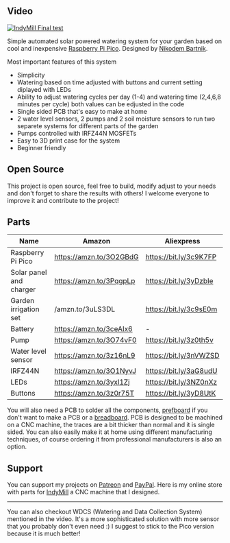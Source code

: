 ## Video

[![IndyMill Final test](https://img.youtube.com/vi/s-xkdfNeIVw/0.jpg)](https://youtu.be/s-xkdfNeIVw)

Simple automated solar powered watering system for your garden based on cool and inexpensive [Raspberry Pi Pico](https://www.raspberrypi.com/products/raspberry-pi-pico/). 
Designed by [Nikodem Bartnik](https://www.youtube.com/nikodembartnik). 

Most important features of this system

  - Simplicity
  - Watering based on time adjusted with buttons and current setting diplayed with LEDs
  - Ability to adjust watering cycles per day (1-4) and watering time (2,4,6,8 minutes per cycle) both values can be edjusted in the code
  - Single sided PCB that's easy to make at home
  - 2 water level sensors, 2 pumps and 2 soil moisture sensors to run two separete systems for different parts of the garden
  - Pumps controlled with IRFZ44N MOSFETs
  - Easy to 3D print case for the system
  - Beginner friendly

## Open Source
This project is open source, feel free to build, modify adjust to your needs and don't forget to share the results with others! I welcome everyone to improve it and contribute to the project!

## Parts

|   Name    |   Amazon   |  Aliexpress  |
|   ------- |   ----    | ------------  |
| Raspberry Pi Pico | https://amzn.to/3O2GBdG | https://bit.ly/3c9K7FP |
| Solar panel and charger | https://amzn.to/3PqgpLp | https://bit.ly/3yDzbIe |
| Garden irrigation set | /amzn.to/3uLS3DL | https://bit.ly/3c9sE0m |
| Battery | https://amzn.to/3ceAIx6 | - |
| Pump | https://amzn.to/3O74vF0 | https://bit.ly/3z0th5v |
| Water level sensor | https://amzn.to/3z16nL9 | https://bit.ly/3nVWZSD |
| IRFZ44N | https://amzn.to/3O1NyvJ | https://bit.ly/3aG8udU |
| LEDs | https://amzn.to/3yxl1Zj | https://bit.ly/3NZ0nXz | 
| Buttons | https://amzn.to/3z0r75T | https://bit.ly/3yD8UtK |

You will also need a PCB to solder all the components, [prefboard](https://amzn.to/3RsRubK) if you don't want to make a PCB or a [breadboard](https://amzn.to/3P7sjdo). PCB is designed to be machined on a CNC machine, the traces are a bit thicker than normal and it is single sided. You can also easily make it at home using different manufacturing techniques, of course ordering it from professional  manufacturers is also an option.

## Support
You can support my projects on [Patreon](https://www.patreon.com/nikodembartnik) and [PayPal](https://paypal.me/nikodembartnik).
Here is my online store with parts for [IndyMill](https://github.com/NikodemBartnik/IndyMill) a CNC machine that I designed.

***

You can also checkout WDCS (Watering and Data Collection System) mentioned in the video. It's a more sophisticated solution with more sensor that you probably don't even need :) I suggest to stick to the Pico version because it is much better!